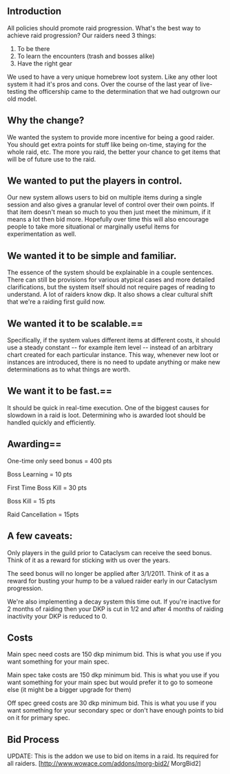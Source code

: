 ## Introduction
All policies should promote raid progression. What's the best way to achieve raid progression? Our raiders need 3 things:
1. To be there
2. To learn the encounters (trash and bosses alike)
3. Have the right gear

We used to have a very unique homebrew loot system. Like any other loot system it had it's pros and cons. Over the course of the last year of live-testing the officership came to the determination that we had outgrown our old model.

## Why the change?
We wanted the system to provide more incentive for being a good raider.
You should get extra points for stuff like being on-time, staying for the whole raid, etc. The more you raid, the better your chance to get items that will be of future use to the raid.

## We wanted to put the players in control.
Our new system allows users to bid on multiple items during a single session and also gives a granular level of control over their own points. If that item doesn't mean so much to you then just meet the minimum, if it means a lot then bid more. Hopefully over time this will also encourage people to take more situational or marginally useful items for experimentation as well. 

## We wanted it to be simple and familiar.
The essence of the system should be explainable in a couple sentences. There can still be provisions for various atypical cases and more detailed clarifications, but the system itself should not require pages of reading to understand. A lot of raiders know dkp. It also shows a clear cultural shift that we're a raiding first guild now.

## We wanted it to be scalable.==
Specifically, if the system values different items at different costs, it should use a steady constant -- for example item level -- instead of an arbitrary chart created for each particular instance. This way, whenever new loot or instances are introduced, there is no need to update anything or make new determinations as to what things are worth.

## We want it to be fast.==
It should be quick in real-time execution. One of the biggest causes for slowdown in a raid is loot. Determining who is awarded loot should be handled quickly and efficiently.

## Awarding==
One-time only seed bonus = 400 pts

Boss Learning = 10 pts

First Time Boss Kill = 30 pts

Boss Kill = 15 pts

Raid Cancellation = 15pts

## A few caveats:
Only players in the guild prior to Cataclysm can receive the seed bonus. Think of it as a reward for sticking with us over the years. 


The seed bonus will no longer be applied after 3/1/2011. Think of it as a reward for busting your hump to be a valued raider early in our Cataclysm progression.


We're also implementing a decay system this time out. If you're inactive for 2 months of raiding then your DKP is cut in 1/2 and after 4 months of raiding inactivity your DKP is reduced to 0.

## Costs
Main spec need costs are 150 dkp minimum bid. 
This is what you use if you want something for your main spec.


Main spec take costs are 150 dkp minimum bid. 
This is what you use if you want something for your main spec but would prefer it to go to someone else (it might be a bigger upgrade for them)


Off spec greed costs are 30 dkp minimum bid. 
This is what you use if you want something for your secondary spec or don't have enough points to bid on it for primary spec.

## Bid Process

UPDATE: This is the addon we use to bid on items in a raid. Its required for all raiders.
[http://www.wowace.com/addons/morg-bid2/ MorgBid2]